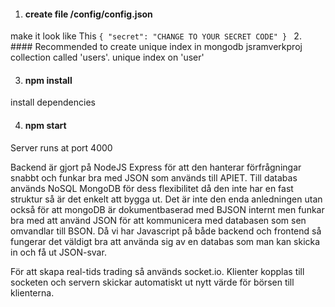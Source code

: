 1. #### create file /config/config.json
make it look like This
`{
    "secret": "CHANGE TO YOUR SECRET CODE"
}
`
2. #### Recommended to create unique index in mongodb jsramverkproj collection called 'users'. unique index on 'user'

3. #### npm install
install dependencies

4. #### npm start
Server runs at port 4000


Backend är gjort på NodeJS Express för att den hanterar förfrågningar snabbt och funkar bra med JSON som används till APIET. Till databas används NoSQL MongoDB för dess flexibilitet då den inte har en fast struktur så är det enkelt att bygga ut. Det är inte den enda anledningen utan också för att mongoDB är dokumentbaserad med BJSON internt men funkar bra med att använd JSON för att kommunicera med databasen som sen omvandlar till BSON. Då vi har Javascript på både backend och frontend så fungerar det väldigt bra att använda sig av en databas som man kan skicka in och få ut JSON-svar.

För att skapa real-tids trading så används socket.io. Klienter kopplas till socketen och servern skickar automatiskt ut nytt värde för börsen till klienterna. 